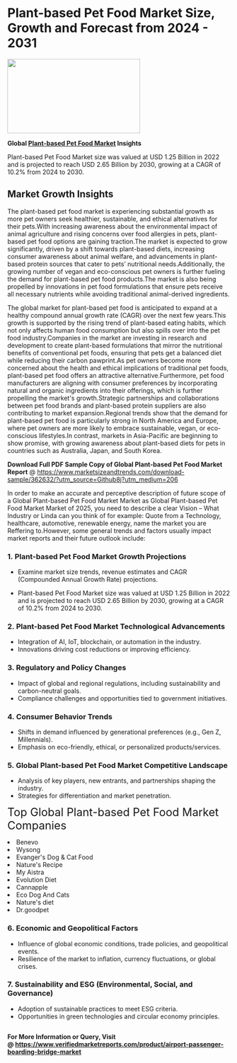 <H1>Plant-based Pet Food Market Size, Growth and Forecast from 2024 - 2031</H1><img class="aligncenter size-medium wp-image-584254" src="https://thirdeyenews.in/wp-content/uploads/2024/09/Global-Market-Research-300x168.jpeg" alt="" width="300" height="168" /><p><strong>Global&nbsp;<a href="https://www.marketsizeandtrends.com/download-sample/362632/?utm_source=Github8j?utm_medium=206">Plant-based Pet Food Market</a> Insights</strong></p><p>Plant-based Pet Food Market size was valued at USD 1.25 Billion in 2022 and is projected to reach USD 2.65 Billion by 2030, growing at a CAGR of 10.2% from 2024 to 2030.</p><p><h2>Market Growth Insights</h2> <p>The plant-based pet food market is experiencing substantial growth as more pet owners seek healthier, sustainable, and ethical alternatives for their pets.With increasing awareness about the environmental impact of animal agriculture and rising concerns over food allergies in pets, plant-based pet food options are gaining traction.The market is expected to grow significantly, driven by a shift towards plant-based diets, increasing consumer awareness about animal welfare, and advancements in plant-based protein sources that cater to pets’ nutritional needs.Additionally, the growing number of vegan and eco-conscious pet owners is further fueling the demand for plant-based pet food products.The market is also being propelled by innovations in pet food formulations that ensure pets receive all necessary nutrients while avoiding traditional animal-derived ingredients.</p> <p>The global market for plant-based pet food is anticipated to expand at a healthy compound annual growth rate (CAGR) over the next few years.This growth is supported by the rising trend of plant-based eating habits, which not only affects human food consumption but also spills over into the pet food industry.Companies in the market are investing in research and development to create plant-based formulations that mirror the nutritional benefits of conventional pet foods, ensuring that pets get a balanced diet while reducing their carbon pawprint.As pet owners become more concerned about the health and ethical implications of traditional pet foods, plant-based pet food offers an attractive alternative.Furthermore, pet food manufacturers are aligning with consumer preferences by incorporating natural and organic ingredients into their offerings, which is further propelling the market's growth.Strategic partnerships and collaborations between pet food brands and plant-based protein suppliers are also contributing to market expansion.Regional trends show that the demand for plant-based pet food is particularly strong in North America and Europe, where pet owners are more likely to embrace sustainable, vegan, or eco-conscious lifestyles.In contrast, markets in Asia-Pacific are beginning to show promise, with growing awareness about plant-based diets for pets in countries such as Australia, Japan, and South Korea.</p> <p><span class=""><strong>Download Full PDF Sample Copy of Global Plant-based Pet Food Market Report</strong> @ <a href="https://www.marketsizeandtrends.com/download-sample/362632/?utm_source=Github8j?utm_medium=206" target="_blank">https://www.marketsizeandtrends.com/download-sample/362632/?utm_source=Github8j?utm_medium=206</a></span></p><p>In order to make an accurate and perceptive description of future scope of a Global&nbsp;Plant-based Pet Food Market Market as Global&nbsp;Plant-based Pet Food Market Market of 2025, you need to describe a clear Vision &ndash; What Industry or Linda can you think of for example: Quote from a Technology, healthcare, automotive, renewable energy, name the market you are Reffering to.However, some general trends and factors usually impact market reports and their future outlook include:</p><h3>1.&nbsp;<strong>Plant-based Pet Food Market Growth Projections</strong></h3><ul><li>Examine market size trends, revenue estimates and CAGR (Compounded Annual Growth Rate) projections.</li><li><p>Plant-based Pet Food Market size was valued at USD 1.25 Billion in 2022 and is projected to reach USD 2.65 Billion by 2030, growing at a CAGR of 10.2% from 2024 to 2030.</p></li></ul><h3>2.&nbsp;<strong>Plant-based Pet Food Market Technological Advancements</strong></h3><ul><li>Integration of AI, IoT, blockchain, or automation in the industry.</li><li>Innovations driving cost reductions or improving efficiency.</li></ul><h3>3.&nbsp;<strong>Regulatory and Policy Changes</strong></h3><ul><li>Impact of global and regional regulations, including sustainability and carbon-neutral goals.</li><li>Compliance challenges and opportunities tied to government initiatives.</li></ul><h3>4.&nbsp;<strong>Consumer Behavior Trends</strong></h3><ul><li>Shifts in demand influenced by generational preferences (e.g., Gen Z, Millennials).</li><li>Emphasis on eco-friendly, ethical, or personalized products/services.</li></ul><h3>5.&nbsp;<strong>Global Plant-based Pet Food Market Competitive Landscape</strong></h3><ul><li>Analysis of key players, new entrants, and partnerships shaping the industry.</li><li>Strategies for differentiation and market penetration.</li></ul><p data-pm-slice="1 1 []"><span style="color: inherit; font-family: inherit; font-size: 25px;">Top Global Plant-based Pet Food Market Companies</span></p><div class="" data-test-id=""><p><li>Benevo</li><li> Wysong</li><li> Evanger's Dog & Cat Food</li><li> Nature's Recipe</li><li> My Aistra</li><li> Evolution Diet</li><li> Cannapple</li><li> Eco Dog And Cats</li><li> Nature's diet</li><li> Dr.goodpet</li></p></div><h3>6.&nbsp;<strong>Economic and Geopolitical Factors</strong></h3><ul><li>Influence of global economic conditions, trade policies, and geopolitical events.</li><li>Resilience of the market to inflation, currency fluctuations, or global crises.</li></ul><h3>7.&nbsp;<strong>Sustainability and ESG (Environmental, Social, and Governance)</strong></h3><ul><li>Adoption of sustainable practices to meet ESG criteria.</li><li>Opportunities in green technologies and circular economy principles.</li></ul><h2><strong style="font-size: 14px;">For More Information or Query, Visit @&nbsp;</strong><a style="background-color: #ffffff; font-size: 14px;" href="https://www.marketsizeandtrends.com/report/plant-based-pet-food-market/" target="_blank">https://www.verifiedmarketreports.com/product/airport-passenger-boarding-bridge-market</a></h2>